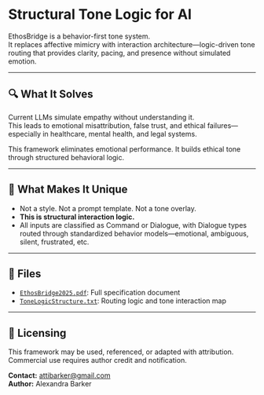 # Structural Tone Logic for AI

EthosBridge is a behavior-first tone system.  
It replaces affective mimicry with interaction architecture—logic-driven tone routing that provides clarity, pacing, and presence without simulated emotion.

---

## 🔍 What It Solves

Current LLMs simulate empathy without understanding it.  
This leads to emotional misattribution, false trust, and ethical failures—especially in healthcare, mental health, and legal systems.

This framework eliminates emotional performance. It builds ethical tone through structured behavioral logic.

---

## 🧠 What Makes It Unique

- Not a style. Not a prompt template. Not a tone overlay.  
- **This is structural interaction logic.**  
- All inputs are classified as Command or Dialogue, with Dialogue types routed through standardized behavior models—emotional, ambiguous, silent, frustrated, etc.

---

## 📁 Files

- [`EthosBridge2025.pdf`](./EthosBridge2025.pdf): Full specification document  
- [`ToneLogicStructure.txt`](./ToneLogicStructure.txt): Routing logic and tone interaction map

---

## 📜 Licensing

This framework may be used, referenced, or adapted with attribution.  
Commercial use requires author credit and notification.

**Contact:** attibarker@gmail.com  
**Author:** Alexandra Barker
